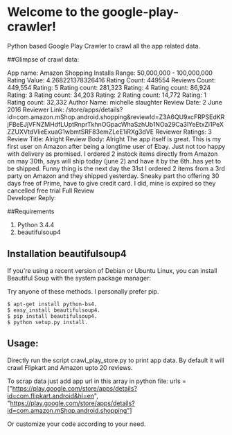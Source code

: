 
# Welcome to the google-play-crawler!
Python based Google Play Crawler to crawl all the app related data. 

##Glimpse of crawl data: 

App name:  Amazon Shopping
Installs Range:   50,000,000 - 100,000,000 
Rating Value:  4.268221378326416
Rating Count:  449554
Reviews Count:  449,554
Rating:   5 
Rating count:  281,323
Rating:   4 
Rating count:  86,924
Rating:   3 
Rating count:  34,203
Rating:   2 
Rating count:  14,772
Rating:   1 
Rating count:  32,332
Author Name:  michelle slaughter
Review Date:  2 June 2016
Reviewer Link:  /store/apps/details?id=com.amazon.mShop.android.shopping&reviewId=Z3A6QU9xcFRPSEdKRjFBeEJjVFNZMHdfLUptRnprTkhnOGpacWhaSzhUb1NOa29Ca3lYeEtxZi1PeXZZUXVtdVlieExuaG1wbmtSRF83emZLeE1iRXg3dVE
Reviewer Ratings:  3
Review Title:  Alright
Review Body:   Alright The app itself is great. This is my first user on Amazon after being a longtime user of Ebay. Just not too happy with delivery as promised. I ordered 2 instock items directly from Amazon on may 30th, says will ship today (june 2) and have it by the 6th..has yet to be shipped. Funny thing is the next day the 31st I ordered 2 items from a 3rd party on Amazon and they shipped yesterday. Sneaky part tho offering 30 days free of Prime, have to give credit card. I did, mine is expired so they cancelled free trial  Full Review  
Developer Reply:  

##Requirements

1. Python 3.4.4
1. beautifulsoup4

## Installation beautifulsoup4

If you're using a recent version of Debian or Ubuntu Linux, you can install Beautiful Soup with the system package manager:

Try anyone of these methods. I personally prefer pip. 

    $ apt-get install python-bs4.
    $ easy_install beautifulsoup4.
    $ pip install beautifulsoup4.
    $ python setup.py install.

## Usage:
Directly run the script crawl_play_store.py to print app data. By default it will crawl Flipkart and Amazon upto 20 reviews.

To scrap data just add app url in this array in python file:
urls = ["https://play.google.com/store/apps/details?id=com.flipkart.android&hl=en", 
		"https://play.google.com/store/apps/details?id=com.amazon.mShop.android.shopping"]

Or customize your code according to your need. 



